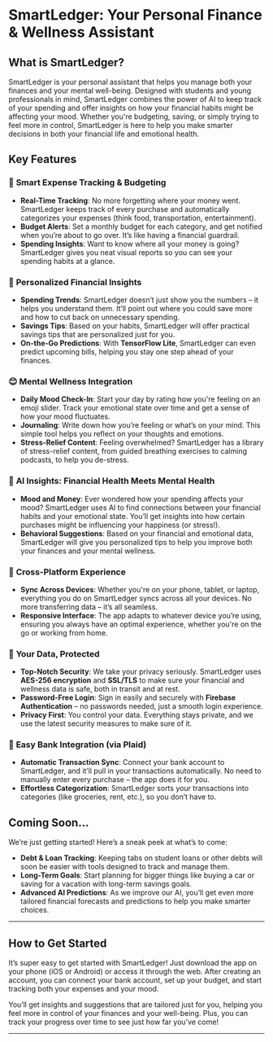 # SmartLedger: Your Personal Finance & Wellness Assistant

## What is SmartLedger?

SmartLedger is your personal assistant that helps you manage both your finances and your mental well-being. Designed with students and young professionals in mind, SmartLedger combines the power of AI to keep track of your spending and offer insights on how your financial habits might be affecting your mood. Whether you're budgeting, saving, or simply trying to feel more in control, SmartLedger is here to help you make smarter decisions in both your financial life and emotional health.

## Key Features

### 💸 **Smart Expense Tracking & Budgeting**
- **Real-Time Tracking**: No more forgetting where your money went. SmartLedger keeps track of every purchase and automatically categorizes your expenses (think food, transportation, entertainment).
- **Budget Alerts**: Set a monthly budget for each category, and get notified when you’re about to go over. It’s like having a financial guardrail.
- **Spending Insights**: Want to know where all your money is going? SmartLedger gives you neat visual reports so you can see your spending habits at a glance.

### 🔮 **Personalized Financial Insights**
- **Spending Trends**: SmartLedger doesn’t just show you the numbers – it helps you understand them. It’ll point out where you could save more and how to cut back on unnecessary spending.
- **Savings Tips**: Based on your habits, SmartLedger will offer practical savings tips that are personalized just for you.
- **On-the-Go Predictions**: With **TensorFlow Lite**, SmartLedger can even predict upcoming bills, helping you stay one step ahead of your finances.

### 😊 **Mental Wellness Integration**
- **Daily Mood Check-In**: Start your day by rating how you're feeling on an emoji slider. Track your emotional state over time and get a sense of how your mood fluctuates.
- **Journaling**: Write down how you’re feeling or what’s on your mind. This simple tool helps you reflect on your thoughts and emotions.
- **Stress-Relief Content**: Feeling overwhelmed? SmartLedger has a library of stress-relief content, from guided breathing exercises to calming podcasts, to help you de-stress.

### 🤖 **AI Insights: Financial Health Meets Mental Health**
- **Mood and Money**: Ever wondered how your spending affects your mood? SmartLedger uses AI to find connections between your financial habits and your emotional state. You’ll get insights into how certain purchases might be influencing your happiness (or stress!).
- **Behavioral Suggestions**: Based on your financial and emotional data, SmartLedger will give you personalized tips to help you improve both your finances and your mental wellness.

### 📱 **Cross-Platform Experience**
- **Sync Across Devices**: Whether you're on your phone, tablet, or laptop, everything you do on SmartLedger syncs across all your devices. No more transferring data – it’s all seamless.
- **Responsive Interface**: The app adapts to whatever device you’re using, ensuring you always have an optimal experience, whether you're on the go or working from home.

### 🔐 **Your Data, Protected**
- **Top-Notch Security**: We take your privacy seriously. SmartLedger uses **AES-256 encryption** and **SSL/TLS** to make sure your financial and wellness data is safe, both in transit and at rest.
- **Password-Free Login**: Sign in easily and securely with **Firebase Authentication** – no passwords needed, just a smooth login experience.
- **Privacy First**: You control your data. Everything stays private, and we use the latest security measures to make sure of it.

### 🔗 **Easy Bank Integration (via Plaid)**
- **Automatic Transaction Sync**: Connect your bank account to SmartLedger, and it’ll pull in your transactions automatically. No need to manually enter every purchase – the app does it for you.
- **Effortless Categorization**: SmartLedger sorts your transactions into categories (like groceries, rent, etc.), so you don’t have to.

## Coming Soon...

We’re just getting started! Here’s a sneak peek at what’s to come:
- **Debt & Loan Tracking**: Keeping tabs on student loans or other debts will soon be easier with tools designed to track and manage them.
- **Long-Term Goals**: Start planning for bigger things like buying a car or saving for a vacation with long-term savings goals.
- **Advanced AI Predictions**: As we improve our AI, you’ll get even more tailored financial forecasts and predictions to help you make smarter choices.

---

## How to Get Started

It’s super easy to get started with SmartLedger! Just download the app on your phone (iOS or Android) or access it through the web. After creating an account, you can connect your bank account, set up your budget, and start tracking both your expenses and your mood.

You’ll get insights and suggestions that are tailored just for you, helping you feel more in control of your finances and your well-being. Plus, you can track your progress over time to see just how far you’ve come!

---

